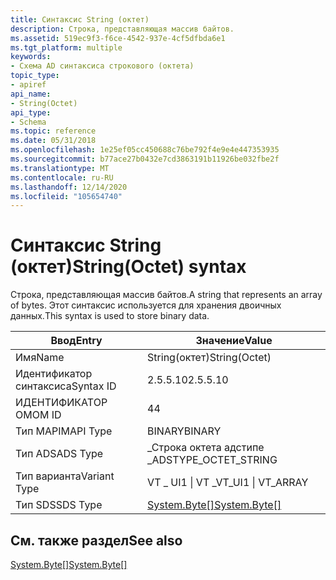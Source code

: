 ```yaml
---
title: Синтаксис String (октет)
description: Строка, представляющая массив байтов.
ms.assetid: 519ec9f3-f6ce-4542-937e-4cf5dfbda6e1
ms.tgt_platform: multiple
keywords:
- Схема AD синтаксиса строкового (октета)
topic_type:
- apiref
api_name:
- String(Octet)
api_type:
- Schema
ms.topic: reference
ms.date: 05/31/2018
ms.openlocfilehash: 1e25ef05cc450688c76be792f4e9e4e447353935
ms.sourcegitcommit: b77ace27b0432e7cd3863191b11926be032fbe2f
ms.translationtype: MT
ms.contentlocale: ru-RU
ms.lasthandoff: 12/14/2020
ms.locfileid: "105654740"
---
```

# <a name="stringoctet-syntax"></a><span data-ttu-id="9cdcc-104">Синтаксис String (октет)</span><span class="sxs-lookup"><span data-stu-id="9cdcc-104">String(Octet) syntax</span></span>

<span data-ttu-id="9cdcc-105">Строка, представляющая массив байтов.</span><span class="sxs-lookup"><span data-stu-id="9cdcc-105">A string that represents an array of bytes.</span></span> <span data-ttu-id="9cdcc-106">Этот синтаксис используется для хранения двоичных данных.</span><span class="sxs-lookup"><span data-stu-id="9cdcc-106">This syntax is used to store binary data.</span></span>



| <span data-ttu-id="9cdcc-107">Ввод</span><span class="sxs-lookup"><span data-stu-id="9cdcc-107">Entry</span></span> | <span data-ttu-id="9cdcc-108">Значение</span><span class="sxs-lookup"><span data-stu-id="9cdcc-108">Value</span></span> |
|--------------|-------------------------------------------------------------------|
| <span data-ttu-id="9cdcc-109">Имя</span><span class="sxs-lookup"><span data-stu-id="9cdcc-109">Name</span></span>         | <span data-ttu-id="9cdcc-110">String(октет)</span><span class="sxs-lookup"><span data-stu-id="9cdcc-110">String(Octet)</span></span>                                                     |
| <span data-ttu-id="9cdcc-111">Идентификатор синтаксиса</span><span class="sxs-lookup"><span data-stu-id="9cdcc-111">Syntax ID</span></span>    | <span data-ttu-id="9cdcc-112">2.5.5.10</span><span class="sxs-lookup"><span data-stu-id="9cdcc-112">2.5.5.10</span></span>                                                          |
| <span data-ttu-id="9cdcc-113">ИДЕНТИФИКАТОР OM</span><span class="sxs-lookup"><span data-stu-id="9cdcc-113">OM ID</span></span>        | <span data-ttu-id="9cdcc-114">4</span><span class="sxs-lookup"><span data-stu-id="9cdcc-114">4</span></span>                                                                 |
| <span data-ttu-id="9cdcc-115">Тип MAPI</span><span class="sxs-lookup"><span data-stu-id="9cdcc-115">MAPI Type</span></span>    | <span data-ttu-id="9cdcc-116">BINARY</span><span class="sxs-lookup"><span data-stu-id="9cdcc-116">BINARY</span></span>                                                            |
| <span data-ttu-id="9cdcc-117">Тип ADS</span><span class="sxs-lookup"><span data-stu-id="9cdcc-117">ADS Type</span></span>     | <span data-ttu-id="9cdcc-118">\_Строка октета адстипе \_</span><span class="sxs-lookup"><span data-stu-id="9cdcc-118">ADSTYPE\_OCTET\_STRING</span></span>                                            |
| <span data-ttu-id="9cdcc-119">Тип варианта</span><span class="sxs-lookup"><span data-stu-id="9cdcc-119">Variant Type</span></span> | <span data-ttu-id="9cdcc-120">VT \_ UI1 \| VT \_</span><span class="sxs-lookup"><span data-stu-id="9cdcc-120">VT\_UI1 \| VT\_ARRAY</span></span>                                              |
| <span data-ttu-id="9cdcc-121">Тип SDS</span><span class="sxs-lookup"><span data-stu-id="9cdcc-121">SDS Type</span></span>     | <span data-ttu-id="9cdcc-122">[System.Byte\[\]](/dotnet/api/system.byte)</span><span class="sxs-lookup"><span data-stu-id="9cdcc-122">[System.Byte\[\]](/dotnet/api/system.byte)</span></span> |



## <a name="see-also"></a><span data-ttu-id="9cdcc-123">См. также раздел</span><span class="sxs-lookup"><span data-stu-id="9cdcc-123">See also</span></span>

<dl> <dt>

<span data-ttu-id="9cdcc-124">[System.Byte\[\]](/dotnet/api/system.byte)</span><span class="sxs-lookup"><span data-stu-id="9cdcc-124">[System.Byte\[\]](/dotnet/api/system.byte)</span></span>
</dt> </dl>

 

 
